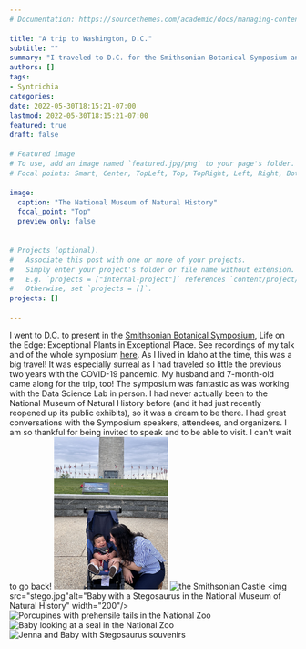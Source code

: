 ```yaml
---
# Documentation: https://sourcethemes.com/academic/docs/managing-content/

title: "A trip to Washington, D.C."
subtitle: ""
summary: "I traveled to D.C. for the Smithsonian Botanical Symposium and to work in-person with Rebecca and the Data Science Lab."
authors: []
tags: 
- Syntrichia
categories: 
date: 2022-05-30T18:15:21-07:00
lastmod: 2022-05-30T18:15:21-07:00
featured: true
draft: false

# Featured image
# To use, add an image named `featured.jpg/png` to your page's folder.
# Focal points: Smart, Center, TopLeft, Top, TopRight, Left, Right, BottomLeft, Bottom, BottomRight.

image: 
  caption: "The National Museum of Natural History"
  focal_point: "Top"
  preview_only: false
  
  
# Projects (optional).
#   Associate this post with one or more of your projects.
#   Simply enter your project's folder or file name without extension.
#   E.g. `projects = ["internal-project"]` references `content/project/deep-learning/index.md`.
#   Otherwise, set `projects = []`.
projects: []

---
```


I went to D.C. to present in the <a href="https://naturalhistory.si.edu/research/botany/news-and-highlights/smithsonian-botanical-symposium" target="_blank">Smithsonian Botanical Symposium</a>, Life on the Edge: Exceptional Plants in Exceptional Place. See recordings of my talk and of the whole symposium <a href="https://www.jennaekwealor.com/talk/smithsonianbotsymp2022/"  target="_blank">here</a>. As I lived in Idaho at the time, this was a big travel! It was especially surreal as I had traveled so little the previous two years with the COVID-19 pandemic. My husband and 7-month-old came along for the trip, too! The symposium was fantastic as was working with the Data Science Lab in person. I had never actually been to the National Museum of Natural History before (and it had just recently reopened up its public exhibits), so it was a dream to be there. I had great conversations with the Symposium speakers, attendees, and organizers. I am so thankful for being invited to speak and to be able to visit. I can't wait to go back!
<img src="monument.jpg" alt="At the Washington Monument" width="200"/>
<img src="castle.jpg" alt="the Smithsonian Castle" width="200"/>
<img src="stego.jpg"alt="Baby with a Stegosaurus in the National Museum of Natural History" width="200"/>
<img src="porcupine.jpg" alt="Porcupines with prehensile tails in the National Zoo" width="200"/>
<img src="seal.jpg" alt="Baby looking at a seal in the National Zoo" width="200"/>
<img src="souvenirs.jpg" alt="Jenna and Baby with Stegosaurus souvenirs" width="200"/>

